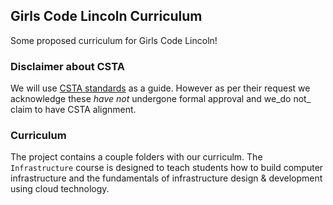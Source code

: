 ## Girls Code Lincoln Curriculum

Some proposed curriculum for Girls Code Lincoln!

### Disclaimer about CSTA
We will use [CSTA standards](https://www.csteachers.org/Page/standards) as a guide. However as per their request we acknowledge these _have not_ undergone formal approval and we_do not_ claim to have CSTA alignment. 

### Curriculum
The project contains a couple folders with our curriculm. The `Infrastructure` course is designed to teach students how to build computer infrastructure and the fundamentals of infrastructure design & development using cloud technology. 